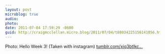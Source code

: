 ```yaml
---
layout: post
microblog: true
audio: 
photo: 
date: 2011-07-04 17:59:29 -0600
guid: http://craigmcclellan.micro.blog/2011/07/04/t88034225156141056.html
---
```

Photo: Hello Week 3! (Taken with instagram) [tumblr.com/xiq3btlkc...](http://tumblr.com/xiq3btlkcd)
